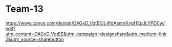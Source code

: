 # Team-13


https://www.canva.com/design/DAGxD_VqtEE/L4fdAsmnXvgf1EpJLYPD0w/edit?utm_content=DAGxD_VqtEE&utm_campaign=designshare&utm_medium=link2&utm_source=sharebutton

